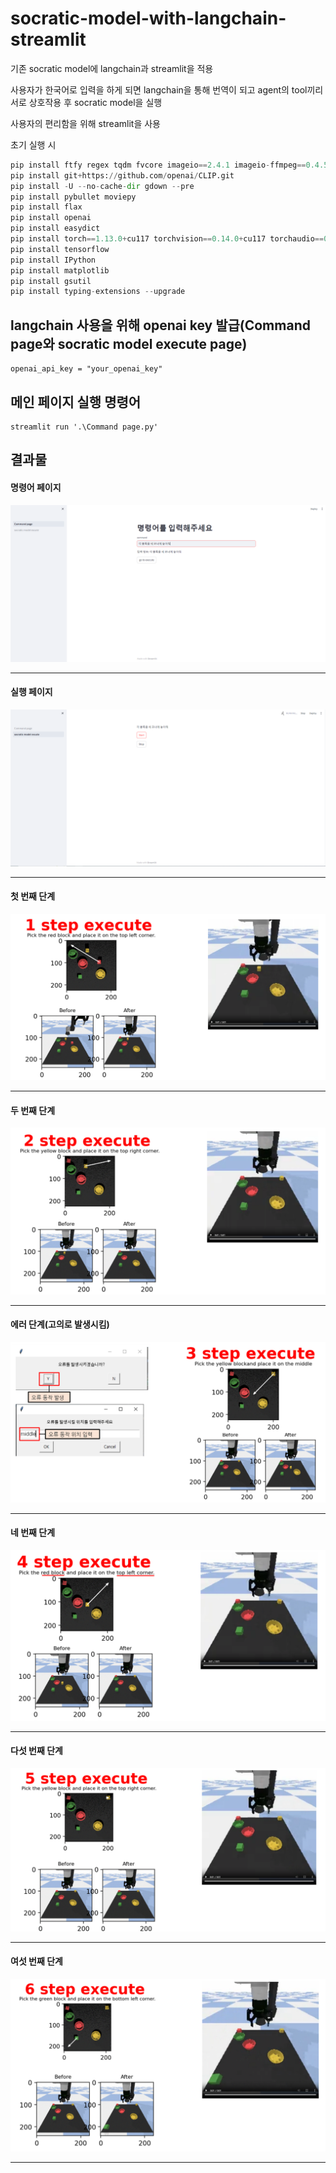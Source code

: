# socratic-model-with-langchain-streamlit

기존 socratic model에 langchain과 streamlit을 적용

사용자가 한국어로 입력을 하게 되면 langchain을 통해 번역이 되고 agent의 tool끼리 서로 상호작용 후 socratic model을 실행

사용자의 편리함을 위해 streamlit을 사용


초기 실행 시
``` python
pip install ftfy regex tqdm fvcore imageio==2.4.1 imageio-ffmpeg==0.4.5
pip install git+https://github.com/openai/CLIP.git
pip install -U --no-cache-dir gdown --pre
pip install pybullet moviepy
pip install flax
pip install openai
pip install easydict
pip install torch==1.13.0+cu117 torchvision==0.14.0+cu117 torchaudio==0.13.0 --extra-index-url https://download.pytorch.org/whl/cu117
pip install tensorflow
pip install IPython
pip install matplotlib
pip install gsutil
pip install typing-extensions --upgrade
```

## langchain 사용을 위해 openai key 발급(Command page와 socratic model execute page)
```
openai_api_key = "your_openai_key"
```

## 메인 페이지 실행 명령어
```
streamlit run '.\Command page.py'
```

## 결과물

<p align="center">

  
  #### 명령어 페이지
  <img src="./images/Command page.PNG">
  
  -------------------------------------

  #### 실행 페이지
  <img src="./images/execute page.PNG">
  
  -------------------------------------

  #### 첫 번째 단계
  <img src="./images/1 step execute.PNG">
  
  -------------------------------------

  #### 두 번째 단계
  <img src="./images/2 step execute.PNG">
  
  -------------------------------------

  #### 에러 단계(고의로 발생시킴)
  <img src="./images/error step execute.PNG">
  
  -------------------------------------

  #### 네 번째 단계
  <img src="./images/4 step execute.PNG">
  
  -------------------------------------
  
  #### 다섯 번째 단계
  <img src="./images/5 step execute.PNG">
  
  -------------------------------------

  #### 여섯 번째 단계
  <img src="./images/6 step execute.PNG">
  
  -------------------------------------
  
</p>

